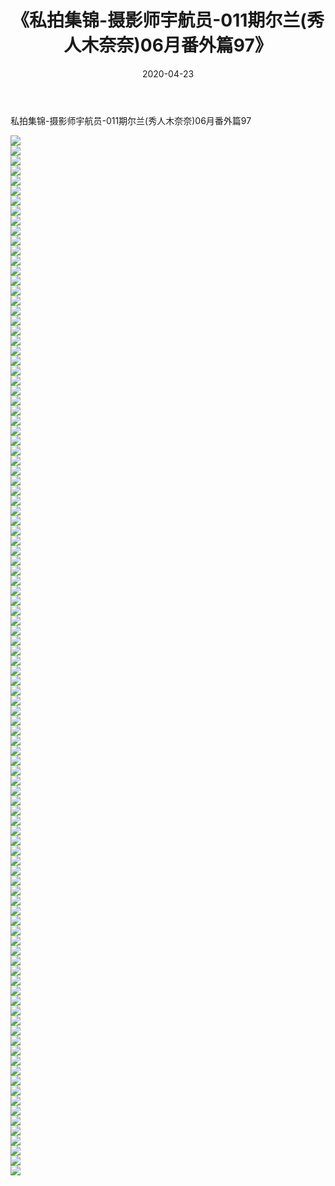 ﻿---
layout: post
title:  《私拍集锦-摄影师宇航员-011期尔兰(秀人木奈奈)06月番外篇97》
date:   2020-04-23
img: http://imgx.orgx.ga/漏D/网络美图/2020/私拍集锦-摄影师宇航员-011期尔兰(秀人木奈奈)06月番外篇97/000.jpg
categories: [美女, 清纯, 唯美]
---

私拍集锦-摄影师宇航员-011期尔兰(秀人木奈奈)06月番外篇97

  ![](http://imgx.orgx.ga/漏D/网络美图/2020/私拍集锦-摄影师宇航员-011期尔兰(秀人木奈奈)06月番外篇97/001.jpg) <br> ![](http://imgx.orgx.ga/漏D/网络美图/2020/私拍集锦-摄影师宇航员-011期尔兰(秀人木奈奈)06月番外篇97/002.jpg) <br> ![](http://imgx.orgx.ga/漏D/网络美图/2020/私拍集锦-摄影师宇航员-011期尔兰(秀人木奈奈)06月番外篇97/003.jpg) <br> ![](http://imgx.orgx.ga/漏D/网络美图/2020/私拍集锦-摄影师宇航员-011期尔兰(秀人木奈奈)06月番外篇97/004.jpg) <br> ![](http://imgx.orgx.ga/漏D/网络美图/2020/私拍集锦-摄影师宇航员-011期尔兰(秀人木奈奈)06月番外篇97/005.jpg) <br> ![](http://imgx.orgx.ga/漏D/网络美图/2020/私拍集锦-摄影师宇航员-011期尔兰(秀人木奈奈)06月番外篇97/006.jpg) <br> ![](http://imgx.orgx.ga/漏D/网络美图/2020/私拍集锦-摄影师宇航员-011期尔兰(秀人木奈奈)06月番外篇97/007.jpg) <br> ![](http://imgx.orgx.ga/漏D/网络美图/2020/私拍集锦-摄影师宇航员-011期尔兰(秀人木奈奈)06月番外篇97/008.jpg) <br> ![](http://imgx.orgx.ga/漏D/网络美图/2020/私拍集锦-摄影师宇航员-011期尔兰(秀人木奈奈)06月番外篇97/009.jpg) <br> ![](http://imgx.orgx.ga/漏D/网络美图/2020/私拍集锦-摄影师宇航员-011期尔兰(秀人木奈奈)06月番外篇97/010.jpg) <br> ![](http://imgx.orgx.ga/漏D/网络美图/2020/私拍集锦-摄影师宇航员-011期尔兰(秀人木奈奈)06月番外篇97/011.jpg) <br> ![](http://imgx.orgx.ga/漏D/网络美图/2020/私拍集锦-摄影师宇航员-011期尔兰(秀人木奈奈)06月番外篇97/012.jpg) <br> ![](http://imgx.orgx.ga/漏D/网络美图/2020/私拍集锦-摄影师宇航员-011期尔兰(秀人木奈奈)06月番外篇97/013.jpg) <br> ![](http://imgx.orgx.ga/漏D/网络美图/2020/私拍集锦-摄影师宇航员-011期尔兰(秀人木奈奈)06月番外篇97/014.jpg) <br> ![](http://imgx.orgx.ga/漏D/网络美图/2020/私拍集锦-摄影师宇航员-011期尔兰(秀人木奈奈)06月番外篇97/015.jpg) <br> ![](http://imgx.orgx.ga/漏D/网络美图/2020/私拍集锦-摄影师宇航员-011期尔兰(秀人木奈奈)06月番外篇97/016.jpg) <br> ![](http://imgx.orgx.ga/漏D/网络美图/2020/私拍集锦-摄影师宇航员-011期尔兰(秀人木奈奈)06月番外篇97/017.jpg) <br> ![](http://imgx.orgx.ga/漏D/网络美图/2020/私拍集锦-摄影师宇航员-011期尔兰(秀人木奈奈)06月番外篇97/018.jpg) <br> ![](http://imgx.orgx.ga/漏D/网络美图/2020/私拍集锦-摄影师宇航员-011期尔兰(秀人木奈奈)06月番外篇97/019.jpg) <br> ![](http://imgx.orgx.ga/漏D/网络美图/2020/私拍集锦-摄影师宇航员-011期尔兰(秀人木奈奈)06月番外篇97/020.jpg) <br> ![](http://imgx.orgx.ga/漏D/网络美图/2020/私拍集锦-摄影师宇航员-011期尔兰(秀人木奈奈)06月番外篇97/021.jpg) <br> ![](http://imgx.orgx.ga/漏D/网络美图/2020/私拍集锦-摄影师宇航员-011期尔兰(秀人木奈奈)06月番外篇97/022.jpg) <br> ![](http://imgx.orgx.ga/漏D/网络美图/2020/私拍集锦-摄影师宇航员-011期尔兰(秀人木奈奈)06月番外篇97/023.jpg) <br> ![](http://imgx.orgx.ga/漏D/网络美图/2020/私拍集锦-摄影师宇航员-011期尔兰(秀人木奈奈)06月番外篇97/024.jpg) <br> ![](http://imgx.orgx.ga/漏D/网络美图/2020/私拍集锦-摄影师宇航员-011期尔兰(秀人木奈奈)06月番外篇97/025.jpg) <br> ![](http://imgx.orgx.ga/漏D/网络美图/2020/私拍集锦-摄影师宇航员-011期尔兰(秀人木奈奈)06月番外篇97/026.jpg) <br> ![](http://imgx.orgx.ga/漏D/网络美图/2020/私拍集锦-摄影师宇航员-011期尔兰(秀人木奈奈)06月番外篇97/027.jpg) <br> ![](http://imgx.orgx.ga/漏D/网络美图/2020/私拍集锦-摄影师宇航员-011期尔兰(秀人木奈奈)06月番外篇97/028.jpg) <br> ![](http://imgx.orgx.ga/漏D/网络美图/2020/私拍集锦-摄影师宇航员-011期尔兰(秀人木奈奈)06月番外篇97/029.jpg) <br> ![](http://imgx.orgx.ga/漏D/网络美图/2020/私拍集锦-摄影师宇航员-011期尔兰(秀人木奈奈)06月番外篇97/030.jpg) <br> ![](http://imgx.orgx.ga/漏D/网络美图/2020/私拍集锦-摄影师宇航员-011期尔兰(秀人木奈奈)06月番外篇97/031.jpg) <br> ![](http://imgx.orgx.ga/漏D/网络美图/2020/私拍集锦-摄影师宇航员-011期尔兰(秀人木奈奈)06月番外篇97/032.jpg) <br> ![](http://imgx.orgx.ga/漏D/网络美图/2020/私拍集锦-摄影师宇航员-011期尔兰(秀人木奈奈)06月番外篇97/033.jpg) <br> ![](http://imgx.orgx.ga/漏D/网络美图/2020/私拍集锦-摄影师宇航员-011期尔兰(秀人木奈奈)06月番外篇97/034.jpg) <br> ![](http://imgx.orgx.ga/漏D/网络美图/2020/私拍集锦-摄影师宇航员-011期尔兰(秀人木奈奈)06月番外篇97/035.jpg) <br> ![](http://imgx.orgx.ga/漏D/网络美图/2020/私拍集锦-摄影师宇航员-011期尔兰(秀人木奈奈)06月番外篇97/036.jpg) <br> ![](http://imgx.orgx.ga/漏D/网络美图/2020/私拍集锦-摄影师宇航员-011期尔兰(秀人木奈奈)06月番外篇97/037.jpg) <br> ![](http://imgx.orgx.ga/漏D/网络美图/2020/私拍集锦-摄影师宇航员-011期尔兰(秀人木奈奈)06月番外篇97/038.jpg) <br> ![](http://imgx.orgx.ga/漏D/网络美图/2020/私拍集锦-摄影师宇航员-011期尔兰(秀人木奈奈)06月番外篇97/039.jpg) <br> ![](http://imgx.orgx.ga/漏D/网络美图/2020/私拍集锦-摄影师宇航员-011期尔兰(秀人木奈奈)06月番外篇97/040.jpg) <br> ![](http://imgx.orgx.ga/漏D/网络美图/2020/私拍集锦-摄影师宇航员-011期尔兰(秀人木奈奈)06月番外篇97/041.jpg) <br> ![](http://imgx.orgx.ga/漏D/网络美图/2020/私拍集锦-摄影师宇航员-011期尔兰(秀人木奈奈)06月番外篇97/042.jpg) <br> ![](http://imgx.orgx.ga/漏D/网络美图/2020/私拍集锦-摄影师宇航员-011期尔兰(秀人木奈奈)06月番外篇97/043.jpg) <br> ![](http://imgx.orgx.ga/漏D/网络美图/2020/私拍集锦-摄影师宇航员-011期尔兰(秀人木奈奈)06月番外篇97/044.jpg) <br> ![](http://imgx.orgx.ga/漏D/网络美图/2020/私拍集锦-摄影师宇航员-011期尔兰(秀人木奈奈)06月番外篇97/045.jpg) <br> ![](http://imgx.orgx.ga/漏D/网络美图/2020/私拍集锦-摄影师宇航员-011期尔兰(秀人木奈奈)06月番外篇97/046.jpg) <br> ![](http://imgx.orgx.ga/漏D/网络美图/2020/私拍集锦-摄影师宇航员-011期尔兰(秀人木奈奈)06月番外篇97/047.jpg) <br> ![](http://imgx.orgx.ga/漏D/网络美图/2020/私拍集锦-摄影师宇航员-011期尔兰(秀人木奈奈)06月番外篇97/048.jpg) <br> ![](http://imgx.orgx.ga/漏D/网络美图/2020/私拍集锦-摄影师宇航员-011期尔兰(秀人木奈奈)06月番外篇97/049.jpg) <br> ![](http://imgx.orgx.ga/漏D/网络美图/2020/私拍集锦-摄影师宇航员-011期尔兰(秀人木奈奈)06月番外篇97/050.jpg) <br> ![](http://imgx.orgx.ga/漏D/网络美图/2020/私拍集锦-摄影师宇航员-011期尔兰(秀人木奈奈)06月番外篇97/051.jpg) <br> ![](http://imgx.orgx.ga/漏D/网络美图/2020/私拍集锦-摄影师宇航员-011期尔兰(秀人木奈奈)06月番外篇97/052.jpg) <br> ![](http://imgx.orgx.ga/漏D/网络美图/2020/私拍集锦-摄影师宇航员-011期尔兰(秀人木奈奈)06月番外篇97/053.jpg) <br> ![](http://imgx.orgx.ga/漏D/网络美图/2020/私拍集锦-摄影师宇航员-011期尔兰(秀人木奈奈)06月番外篇97/054.jpg) <br> ![](http://imgx.orgx.ga/漏D/网络美图/2020/私拍集锦-摄影师宇航员-011期尔兰(秀人木奈奈)06月番外篇97/055.jpg) <br> ![](http://imgx.orgx.ga/漏D/网络美图/2020/私拍集锦-摄影师宇航员-011期尔兰(秀人木奈奈)06月番外篇97/056.jpg) <br> ![](http://imgx.orgx.ga/漏D/网络美图/2020/私拍集锦-摄影师宇航员-011期尔兰(秀人木奈奈)06月番外篇97/057.jpg) <br> ![](http://imgx.orgx.ga/漏D/网络美图/2020/私拍集锦-摄影师宇航员-011期尔兰(秀人木奈奈)06月番外篇97/058.jpg) <br> ![](http://imgx.orgx.ga/漏D/网络美图/2020/私拍集锦-摄影师宇航员-011期尔兰(秀人木奈奈)06月番外篇97/059.jpg) <br> ![](http://imgx.orgx.ga/漏D/网络美图/2020/私拍集锦-摄影师宇航员-011期尔兰(秀人木奈奈)06月番外篇97/060.jpg) <br> ![](http://imgx.orgx.ga/漏D/网络美图/2020/私拍集锦-摄影师宇航员-011期尔兰(秀人木奈奈)06月番外篇97/061.jpg) <br> ![](http://imgx.orgx.ga/漏D/网络美图/2020/私拍集锦-摄影师宇航员-011期尔兰(秀人木奈奈)06月番外篇97/062.jpg) <br> ![](http://imgx.orgx.ga/漏D/网络美图/2020/私拍集锦-摄影师宇航员-011期尔兰(秀人木奈奈)06月番外篇97/063.jpg) <br> ![](http://imgx.orgx.ga/漏D/网络美图/2020/私拍集锦-摄影师宇航员-011期尔兰(秀人木奈奈)06月番外篇97/064.jpg) <br> ![](http://imgx.orgx.ga/漏D/网络美图/2020/私拍集锦-摄影师宇航员-011期尔兰(秀人木奈奈)06月番外篇97/065.jpg) <br> ![](http://imgx.orgx.ga/漏D/网络美图/2020/私拍集锦-摄影师宇航员-011期尔兰(秀人木奈奈)06月番外篇97/066.jpg) <br> ![](http://imgx.orgx.ga/漏D/网络美图/2020/私拍集锦-摄影师宇航员-011期尔兰(秀人木奈奈)06月番外篇97/067.jpg) <br> ![](http://imgx.orgx.ga/漏D/网络美图/2020/私拍集锦-摄影师宇航员-011期尔兰(秀人木奈奈)06月番外篇97/068.jpg) <br> ![](http://imgx.orgx.ga/漏D/网络美图/2020/私拍集锦-摄影师宇航员-011期尔兰(秀人木奈奈)06月番外篇97/069.jpg) <br> ![](http://imgx.orgx.ga/漏D/网络美图/2020/私拍集锦-摄影师宇航员-011期尔兰(秀人木奈奈)06月番外篇97/070.jpg) <br> ![](http://imgx.orgx.ga/漏D/网络美图/2020/私拍集锦-摄影师宇航员-011期尔兰(秀人木奈奈)06月番外篇97/071.jpg) <br> ![](http://imgx.orgx.ga/漏D/网络美图/2020/私拍集锦-摄影师宇航员-011期尔兰(秀人木奈奈)06月番外篇97/072.jpg) <br> ![](http://imgx.orgx.ga/漏D/网络美图/2020/私拍集锦-摄影师宇航员-011期尔兰(秀人木奈奈)06月番外篇97/073.jpg) <br> ![](http://imgx.orgx.ga/漏D/网络美图/2020/私拍集锦-摄影师宇航员-011期尔兰(秀人木奈奈)06月番外篇97/074.jpg) <br> ![](http://imgx.orgx.ga/漏D/网络美图/2020/私拍集锦-摄影师宇航员-011期尔兰(秀人木奈奈)06月番外篇97/075.jpg) <br> ![](http://imgx.orgx.ga/漏D/网络美图/2020/私拍集锦-摄影师宇航员-011期尔兰(秀人木奈奈)06月番外篇97/076.jpg) <br> ![](http://imgx.orgx.ga/漏D/网络美图/2020/私拍集锦-摄影师宇航员-011期尔兰(秀人木奈奈)06月番外篇97/077.jpg) <br> ![](http://imgx.orgx.ga/漏D/网络美图/2020/私拍集锦-摄影师宇航员-011期尔兰(秀人木奈奈)06月番外篇97/078.jpg) <br> ![](http://imgx.orgx.ga/漏D/网络美图/2020/私拍集锦-摄影师宇航员-011期尔兰(秀人木奈奈)06月番外篇97/079.jpg) <br> ![](http://imgx.orgx.ga/漏D/网络美图/2020/私拍集锦-摄影师宇航员-011期尔兰(秀人木奈奈)06月番外篇97/080.jpg) <br> ![](http://imgx.orgx.ga/漏D/网络美图/2020/私拍集锦-摄影师宇航员-011期尔兰(秀人木奈奈)06月番外篇97/081.jpg) <br> ![](http://imgx.orgx.ga/漏D/网络美图/2020/私拍集锦-摄影师宇航员-011期尔兰(秀人木奈奈)06月番外篇97/082.jpg) <br> ![](http://imgx.orgx.ga/漏D/网络美图/2020/私拍集锦-摄影师宇航员-011期尔兰(秀人木奈奈)06月番外篇97/083.jpg) <br> ![](http://imgx.orgx.ga/漏D/网络美图/2020/私拍集锦-摄影师宇航员-011期尔兰(秀人木奈奈)06月番外篇97/084.jpg) <br> ![](http://imgx.orgx.ga/漏D/网络美图/2020/私拍集锦-摄影师宇航员-011期尔兰(秀人木奈奈)06月番外篇97/085.jpg) <br> ![](http://imgx.orgx.ga/漏D/网络美图/2020/私拍集锦-摄影师宇航员-011期尔兰(秀人木奈奈)06月番外篇97/086.jpg) <br> ![](http://imgx.orgx.ga/漏D/网络美图/2020/私拍集锦-摄影师宇航员-011期尔兰(秀人木奈奈)06月番外篇97/087.jpg) <br> ![](http://imgx.orgx.ga/漏D/网络美图/2020/私拍集锦-摄影师宇航员-011期尔兰(秀人木奈奈)06月番外篇97/088.jpg) <br> ![](http://imgx.orgx.ga/漏D/网络美图/2020/私拍集锦-摄影师宇航员-011期尔兰(秀人木奈奈)06月番外篇97/089.jpg) <br> ![](http://imgx.orgx.ga/漏D/网络美图/2020/私拍集锦-摄影师宇航员-011期尔兰(秀人木奈奈)06月番外篇97/090.jpg) <br> ![](http://imgx.orgx.ga/漏D/网络美图/2020/私拍集锦-摄影师宇航员-011期尔兰(秀人木奈奈)06月番外篇97/091.jpg) <br> ![](http://imgx.orgx.ga/漏D/网络美图/2020/私拍集锦-摄影师宇航员-011期尔兰(秀人木奈奈)06月番外篇97/092.jpg) <br> ![](http://imgx.orgx.ga/漏D/网络美图/2020/私拍集锦-摄影师宇航员-011期尔兰(秀人木奈奈)06月番外篇97/093.jpg) <br> ![](http://imgx.orgx.ga/漏D/网络美图/2020/私拍集锦-摄影师宇航员-011期尔兰(秀人木奈奈)06月番外篇97/094.jpg) <br> ![](http://imgx.orgx.ga/漏D/网络美图/2020/私拍集锦-摄影师宇航员-011期尔兰(秀人木奈奈)06月番外篇97/095.jpg) <br> ![](http://imgx.orgx.ga/漏D/网络美图/2020/私拍集锦-摄影师宇航员-011期尔兰(秀人木奈奈)06月番外篇97/096.jpg) <br> ![](http://imgx.orgx.ga/漏D/网络美图/2020/私拍集锦-摄影师宇航员-011期尔兰(秀人木奈奈)06月番外篇97/097.jpg) <br> ![](http://imgx.orgx.ga/漏D/网络美图/2020/私拍集锦-摄影师宇航员-011期尔兰(秀人木奈奈)06月番外篇97/098.jpg) <br> ![](http://imgx.orgx.ga/漏D/网络美图/2020/私拍集锦-摄影师宇航员-011期尔兰(秀人木奈奈)06月番外篇97/099.jpg) <br> ![](http://imgx.orgx.ga/漏D/网络美图/2020/私拍集锦-摄影师宇航员-011期尔兰(秀人木奈奈)06月番外篇97/100.jpg) <br> ![](http://imgx.orgx.ga/漏D/网络美图/2020/私拍集锦-摄影师宇航员-011期尔兰(秀人木奈奈)06月番外篇97/101.jpg) <br> ![](http://imgx.orgx.ga/漏D/网络美图/2020/私拍集锦-摄影师宇航员-011期尔兰(秀人木奈奈)06月番外篇97/102.jpg) <br> ![](http://imgx.orgx.ga/漏D/网络美图/2020/私拍集锦-摄影师宇航员-011期尔兰(秀人木奈奈)06月番外篇97/103.jpg) <br> ![](http://imgx.orgx.ga/漏D/网络美图/2020/私拍集锦-摄影师宇航员-011期尔兰(秀人木奈奈)06月番外篇97/104.jpg) <br>